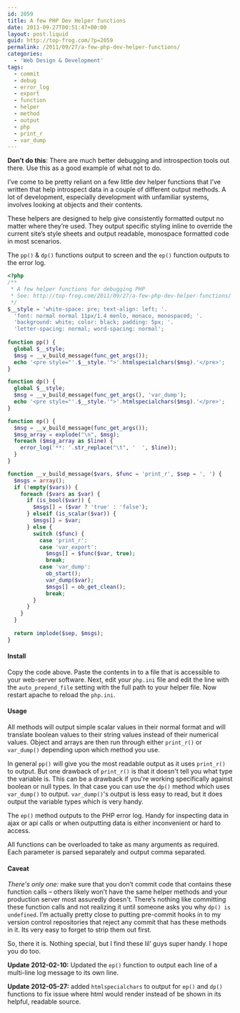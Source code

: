 ```yaml
---
id: 2059
title: A few PHP Dev Helper functions
date: 2011-09-27T00:51:47+00:00
layout: post.liquid
guid: http://top-frog.com/?p=2059
permalink: /2011/09/27/a-few-php-dev-helper-functions/
categories:
  - 'Web Design & Development'
tags:
  - commit
  - debug
  - error_log
  - export
  - function
  - helper
  - method
  - output
  - php
  - print_r
  - var_dump
---
```


<div class="alert warning">
<p><b>Don’t do this</b>: There are much better debugging and introspection tools out there. Use this as a good example of what not to do.</p>
</div>

I’ve come to be pretty reliant on a few little dev helper functions that I’ve written that help introspect data in a couple of different output methods. A lot of development, especially development with unfamiliar systems, involves looking at objects and their contents. 

These helpers are designed to help give consistently formatted output no matter where they’re used. They output specific styling inline to override the current site’s style sheets and output readable, monospace formatted code in most scenarios.

The `pp()` & `dp()` functions output to screen and the `ep()` function outputs to the error log.

``` php
<?php
/**
 * A few helper functions for debugging PHP
 * See: http://top-frog.com/2011/09/27/a-few-php-dev-helper-functions/ for info
 */
$__style = 'white-space: pre; text-align: left; '.
  'font: normal normal 11px/1.4 menlo, monaco, monospaced; '.
  'background: white; color: black; padding: 5px; '.
  'letter-spacing: normal; word-spacing: normal';
  
function pp() {
  global $__style;
  $msg = __v_build_message(func_get_args());
  echo '<pre style="'.$__style.'">'.htmlspecialchars($msg).'</pre>';
}

function dp() {
  global $__style;
  $msg = __v_build_message(func_get_args(), 'var_dump');
  echo '<pre style="'.$__style.'">'.htmlspecialchars($msg).'</pre>';
}

function ep() {
  $msg = __v_build_message(func_get_args());
  $msg_array = explode("\n", $msg);
  foreach ($msg_array as $line) {
    error_log('**: '.str_replace("\t", '  ', $line));
  }
}

function __v_build_message($vars, $func = 'print_r', $sep = ', ') {
  $msgs = array();
  if (!empty($vars)) {
    foreach ($vars as $var) {
      if (is_bool($var)) {
        $msgs[] = ($var ? 'true' : 'false');
      } elseif (is_scalar($var)) {
        $msgs[] = $var;
      } else {
        switch ($func) {
          case 'print_r':
          case 'var_export':
            $msgs[] = $func($var, true);
            break;
          case 'var_dump':
            ob_start();
            var_dump($var);
            $msgs[] = ob_get_clean();
            break;
        }
      }
    }
  }
  
  return implode($sep, $msgs);
}
```

#### Install

Copy the code above. Paste the contents in to a file that is accessible to your web-server software. Next, edit your `php.ini` file and edit the line with the `auto_prepend_file` setting with the full path to your helper file. Now restart apache to reload the `php.ini`.

#### Usage

All methods will output simple scalar values in their normal format and will translate boolean values to their string values instead of their numerical values. Object and arrays are then run through either `print_r()` or `var_dump()` depending upon which method you use.

In general `pp()` will give you the most readable output as it uses `print_r()` to output. But one drawback of `print_r()` is that it doesn't tell you what type the variable is. This can be a drawback if you're working specifically against boolean or null types. In that case you can use the `dp()` method which uses `var_dump()` to output. `var_dump()`'s output is less easy to read, but it does output the variable types which is very handy.

The `ep()` method outputs to the PHP error log. Handy for inspecting data in ajax or api calls or when outputting data is either inconvenient or hard to access.

All functions can be overloaded to take as many arguments as required. Each parameter is parsed separately and output comma separated.

#### Caveat

_There's only one:_ make sure that you don’t commit code that contains these function calls – others likely won’t have the same helper methods and your production server most assuredly doesn't. There’s nothing like committing these function calls and not realizing it until someone asks you why `dp() is undefined`. I’m actually pretty close to putting pre-commit hooks in to my version control repositories that reject any commit that has these methods in it. Its very easy to forget to strip them out first.

So, there it is. Nothing special, but I find these lil’ guys super handy. I hope you do too.

<div class="quicknav">
  
**Update 2012-02-10:** Updated the `ep()` function to output each line of a multi-line log message to its own line.</b>
  
**Update 2012-05-27:** added `htmlspecialchars` to output for `ep()` and `dp()` functions to fix issue where html would render instead of be shown in its helpful, readable source.

</div>
